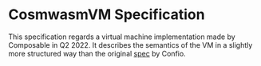 # CosmwasmVM Specification
This specification regards a virtual machine implementation made by Composable in Q2 2022.
It describes the semantics of the VM in a slightly more structured way than the original [spec](https://github.com/CosmWasm/wasmvm/blob/main/spec/Specification.md) by Confio.


